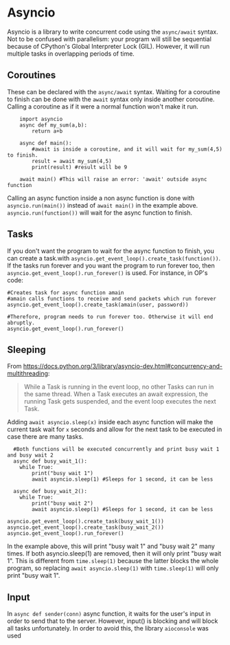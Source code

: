# Asyncio
Asyncio is a library to write concurrent code using the ```async/await``` syntax. Not to be confused with parallelism: your program will still be sequential because of CPython's Global Interpreter Lock (GIL). However, it will run multiple tasks in overlapping periods of time.

## Coroutines
These can be declared with the ```async/await``` syntax. Waiting for a coroutine to finish can be done with the ```await``` syntax only inside another coroutine. Calling a coroutine as if it were a normal function won't make it run.
```
    import asyncio
    async def my_sum(a,b):
        return a+b
        
    async def main():
        #await is inside a coroutine, and it will wait for my_sum(4,5) to finish.
        result = await my_sum(4,5) 
        print(result) #result will be 9
        
    await main() #This will raise an error: 'await' outside async function
```

Calling an async function inside a non async function is done with ```asyncio.run(main())``` instead of ```await main()``` in the example above. ```asyncio.run(function())``` will wait for the async function to finish.

## Tasks

If you don't want the program to wait for the async function to finish, you can create a task.with ```asyncio.get_event_loop().create_task(function())```. If the tasks run forever and you want the program to run forever too, then ```asyncio.get_event_loop().run_forever()``` is used. For instance, in OP's code:

```
#Creates task for async function amain
#amain calls functions to receive and send packets which run forever
asyncio.get_event_loop().create_task(amain(user, password))

#Therefore, program needs to run forever too. Otherwise it will end abruptly.
asyncio.get_event_loop().run_forever()
```


## Sleeping
From https://docs.python.org/3/library/asyncio-dev.html#concurrency-and-multithreading: 
>While a Task is running in the event loop, no other Tasks can run in the same thread. When a Task executes an await expression, the running Task gets suspended, and the event loop executes the next Task.

Adding ```await asyncio.sleep(x)``` inside each async function will make the current task wait for ```x``` seconds and  allow for the next task to be executed in case there are many tasks.

```
  #Both functions will be executed concurrently and print busy wait 1 and busy wait 2
  async def busy_wait_1():
    while True:
        print("busy wait 1")
        await asyncio.sleep(1) #Sleeps for 1 second, it can be less
        
  async def busy_wait_2():
    while True:
        print("busy wait 2")
        await asyncio.sleep(1) #Sleeps for 1 second, it can be less
        
asyncio.get_event_loop().create_task(busy_wait_1())
asyncio.get_event_loop().create_task(busy_wait_2())
asyncio.get_event_loop().run_forever()
```

In the example above, this will print "busy wait 1" and "busy wait 2" many times. If both asyncio.sleep(1) are removed, then it will only print "busy wait 1". This is different from ```time.sleep(1)``` because the latter blocks the whole program, so replacing ```await asyncio.sleep(1)``` with ```time.sleep(1)``` will only print "busy wait 1".

## Input
In ```async def sender(conn)``` async function, it waits for the user's input in order to send that to the server. However, input() is blocking and will block all tasks unfortunately. In order to avoid this, the library ```aioconsole``` was used